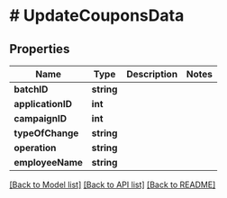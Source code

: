 # # UpdateCouponsData

## Properties

Name | Type | Description | Notes
------------ | ------------- | ------------- | -------------
**batchID** | **string** |  | 
**applicationID** | **int** |  | 
**campaignID** | **int** |  | 
**typeOfChange** | **string** |  | 
**operation** | **string** |  | 
**employeeName** | **string** |  | 

[[Back to Model list]](../../README.md#documentation-for-models) [[Back to API list]](../../README.md#documentation-for-api-endpoints) [[Back to README]](../../README.md)


